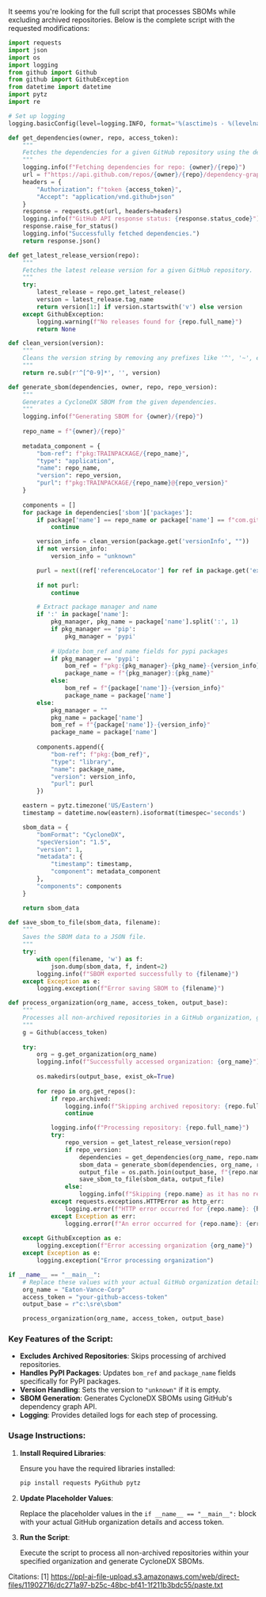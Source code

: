 It seems you're looking for the full script that processes SBOMs while excluding archived repositories. Below is the complete script with the requested modifications:

```python
import requests
import json
import os
import logging
from github import Github
from github import GithubException
from datetime import datetime
import pytz
import re

# Set up logging
logging.basicConfig(level=logging.INFO, format='%(asctime)s - %(levelname)s - %(message)s')

def get_dependencies(owner, repo, access_token):
    """
    Fetches the dependencies for a given GitHub repository using the dependency graph API.
    """
    logging.info(f"Fetching dependencies for repo: {owner}/{repo}")
    url = f"https://api.github.com/repos/{owner}/{repo}/dependency-graph/sbom"
    headers = {
        "Authorization": f"token {access_token}",
        "Accept": "application/vnd.github+json"
    }
    response = requests.get(url, headers=headers)
    logging.info(f"GitHub API response status: {response.status_code}")
    response.raise_for_status()
    logging.info("Successfully fetched dependencies.")
    return response.json()

def get_latest_release_version(repo):
    """
    Fetches the latest release version for a given GitHub repository.
    """
    try:
        latest_release = repo.get_latest_release()
        version = latest_release.tag_name
        return version[1:] if version.startswith('v') else version
    except GithubException:
        logging.warning(f"No releases found for {repo.full_name}")
        return None

def clean_version(version):
    """
    Cleans the version string by removing any prefixes like '^', '~', etc.
    """
    return re.sub(r'^[^0-9]*', '', version)

def generate_sbom(dependencies, owner, repo, repo_version):
    """
    Generates a CycloneDX SBOM from the given dependencies.
    """
    logging.info(f"Generating SBOM for {owner}/{repo}")
    
    repo_name = f"{owner}/{repo}"
    
    metadata_component = {
        "bom-ref": f"pkg:TRAINPACKAGE/{repo_name}",
        "type": "application",
        "name": repo_name,
        "version": repo_version,
        "purl": f"pkg:TRAINPACKAGE/{repo_name}@{repo_version}"
    }
    
    components = []
    for package in dependencies['sbom']['packages']:
        if package['name'] == repo_name or package['name'] == f"com.github.{repo_name}":
            continue

        version_info = clean_version(package.get('versionInfo', ""))
        if not version_info:
            version_info = "unknown"

        purl = next((ref['referenceLocator'] for ref in package.get('externalReferences', []) if ref['referenceType'] == 'purl'), None)
        
        if not purl:
            continue

        # Extract package manager and name
        if ':' in package['name']:
            pkg_manager, pkg_name = package['name'].split(':', 1)
            if pkg_manager == 'pip':
                pkg_manager = 'pypi'
            
            # Update bom_ref and name fields for pypi packages
            if pkg_manager == 'pypi':
                bom_ref = f"pkg:{pkg_manager}-{pkg_name}-{version_info}"
                package_name = f"{pkg_manager}:{pkg_name}"
            else:
                bom_ref = f"{package['name']}-{version_info}"
                package_name = package['name']
        else:
            pkg_manager = ""
            pkg_name = package['name']
            bom_ref = f"{package['name']}-{version_info}"
            package_name = package['name']
        
        components.append({
            "bom-ref": f"pkg:{bom_ref}",
            "type": "library",
            "name": package_name,
            "version": version_info,
            "purl": purl
        })

    eastern = pytz.timezone('US/Eastern')
    timestamp = datetime.now(eastern).isoformat(timespec='seconds')

    sbom_data = {
        "bomFormat": "CycloneDX",
        "specVersion": "1.5",
        "version": 1,
        "metadata": {
            "timestamp": timestamp,
            "component": metadata_component
        },
        "components": components
    }

    return sbom_data

def save_sbom_to_file(sbom_data, filename):
    """
    Saves the SBOM data to a JSON file.
    """
    try:
        with open(filename, 'w') as f:
            json.dump(sbom_data, f, indent=2)
        logging.info(f"SBOM exported successfully to {filename}")
    except Exception as e:
        logging.exception(f"Error saving SBOM to {filename}")

def process_organization(org_name, access_token, output_base):
    """
    Processes all non-archived repositories in a GitHub organization, generating SBOMs for those with release tags.
    """
    g = Github(access_token)
    
    try:
        org = g.get_organization(org_name)
        logging.info(f"Successfully accessed organization: {org_name}")
        
        os.makedirs(output_base, exist_ok=True)
        
        for repo in org.get_repos():
            if repo.archived:
                logging.info(f"Skipping archived repository: {repo.full_name}")
                continue

            logging.info(f"Processing repository: {repo.full_name}")
            try:
                repo_version = get_latest_release_version(repo)
                if repo_version:
                    dependencies = get_dependencies(org_name, repo.name, access_token)
                    sbom_data = generate_sbom(dependencies, org_name, repo.name, repo_version)
                    output_file = os.path.join(output_base, f"{repo.name}.json")
                    save_sbom_to_file(sbom_data, output_file)
                else:
                    logging.info(f"Skipping {repo.name} as it has no releases")
            except requests.exceptions.HTTPError as http_err:
                logging.error(f"HTTP error occurred for {repo.name}: {http_err}")
            except Exception as err:
                logging.error(f"An error occurred for {repo.name}: {err}")
    
    except GithubException as e:
        logging.exception(f"Error accessing organization {org_name}")
    except Exception as e:
        logging.exception("Error processing organization")

if __name__ == "__main__":
    # Replace these values with your actual GitHub organization details and access token
    org_name = "Eaton-Vance-Corp"
    access_token = "your-github-access-token"
    output_base = r"c:\sre\sbom"

    process_organization(org_name, access_token, output_base)
```

### Key Features of the Script:

- **Excludes Archived Repositories**: Skips processing of archived repositories.
- **Handles PyPI Packages**: Updates `bom_ref` and `package_name` fields specifically for PyPI packages.
- **Version Handling**: Sets the version to `"unknown"` if it is empty.
- **SBOM Generation**: Generates CycloneDX SBOMs using GitHub's dependency graph API.
- **Logging**: Provides detailed logs for each step of processing.

### Usage Instructions:

1. **Install Required Libraries**:

   Ensure you have the required libraries installed:

   ```sh
   pip install requests PyGithub pytz
   ```

2. **Update Placeholder Values**:

   Replace the placeholder values in the `if __name__ == "__main__":` block with your actual GitHub organization details and access token.

3. **Run the Script**:

   Execute the script to process all non-archived repositories within your specified organization and generate CycloneDX SBOMs.

Citations:
[1] https://ppl-ai-file-upload.s3.amazonaws.com/web/direct-files/11902716/dc271a97-b25c-48bc-bf41-1f211b3bdc55/paste.txt
